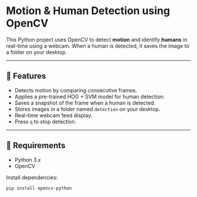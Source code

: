 # Motion & Human Detection using OpenCV

This Python project uses OpenCV to detect **motion** and identify **humans** in real-time using a webcam. When a human is detected, it saves the image to a folder on your desktop.

---

## 📸 Features

- Detects motion by comparing consecutive frames.
- Applies a pre-trained HOG + SVM model for human detection.
- Saves a snapshot of the frame when a human is detected.
- Stores images in a folder named `detection` on your desktop.
- Real-time webcam feed display.
- Press `q` to stop detection.

---

## 🚀 Requirements

- Python 3.x
- OpenCV

Install dependencies:
```bash
pip install opencv-python
